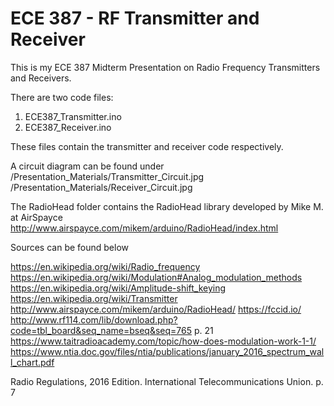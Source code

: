 # ECE 387 - RF Transmitter and Receiver

This is my ECE 387 Midterm Presentation on Radio Frequency Transmitters and Receivers.

There are two code files:
  1. ECE387_Transmitter.ino
  2. ECE387_Receiver.ino

These files contain the transmitter and receiver code respectively. 

A circuit diagram can be found under 
  /Presentation_Materials/Transmitter_Circuit.jpg
  /Presentation_Materials/Receiver_Circuit.jpg

The RadioHead folder contains the RadioHead library developed by Mike M. at AirSpayce
  http://www.airspayce.com/mikem/arduino/RadioHead/index.html

Sources can be found below

https://en.wikipedia.org/wiki/Radio_frequency
https://en.wikipedia.org/wiki/Modulation#Analog_modulation_methods
https://en.wikipedia.org/wiki/Amplitude-shift_keying
https://en.wikipedia.org/wiki/Transmitter
http://www.airspayce.com/mikem/arduino/RadioHead/
https://fccid.io/
http://www.rf114.com/lib/download.php?code=tbl_board&seq_name=bseq&seq=765 p. 21
https://www.taitradioacademy.com/topic/how-does-modulation-work-1-1/
https://www.ntia.doc.gov/files/ntia/publications/january_2016_spectrum_wall_chart.pdf

Radio Regulations, 2016 Edition. International Telecommunications Union. p. 7
